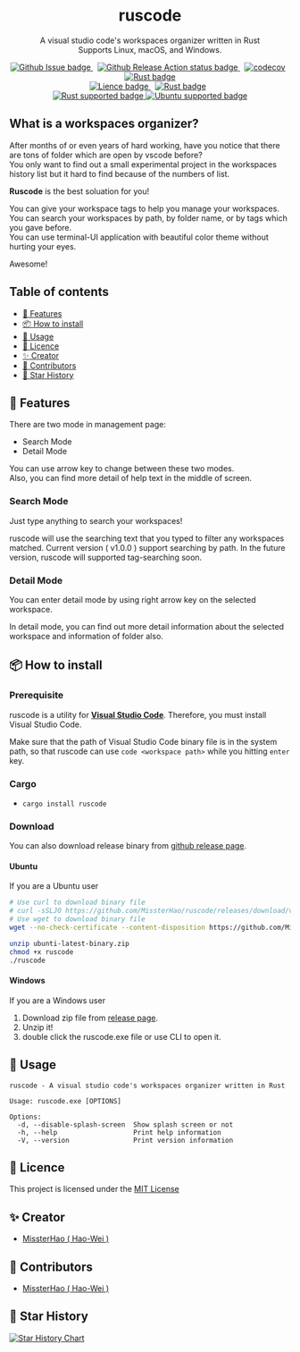 <div align="center">
  <h1>ruscode</h1>

  <p>
    A visual studio code's workspaces organizer written in Rust<br />Supports Linux, macOS, and Windows.
  </p>


  <p align="center" >
    <a href="https://github.com/MissterHao/ruscode" style="margin-right: 8px;">
      <img
        src="https://img.shields.io/github/issues/MissterHao/ruscode?style=for-the-badge" alt="Github Issue badge" />
    </a>
    <a href="https://github.com/MissterHao/ruscode/actions/workflows/release.yml" style="margin-right: 8px;">
      <img
        src="https://img.shields.io/github/workflow/status/MissterHao/ruscode/release?style=for-the-badge" alt="Github Release Action status badge" />
    </a>
    <a href="https://codecov.io/gh/MissterHao/ruscode" style="margin-right: 8px;">
      <img
        src="https://img.shields.io/codecov/c/gh/MissterHao/ruscode?style=for-the-badge&token=8TU7FS0R56&logo=Codecov" alt="codecov" >
    </a>
    <a href="https://github.com/MissterHao/ruscode">
      <img
        src="https://img.shields.io/badge/Language-Rust-%23EB6400?style=for-the-badge&logo=Rust" alt="Rust badge" >
    </a>
    <br>
    <a href="https://github.com/MissterHao/ruscode" style="margin-right: 8px;">
      <img
        src="https://img.shields.io/github/license/MissterHao/ruscode?style=for-the-badge" alt="Lience badge" />
    </a>
    <a href="https://github.com/MissterHao/ruscode" style="margin-right: 8px;">
      <img
        src="https://img.shields.io/github/downloads/MissterHao/ruscode/total?style=for-the-badge&logo=Rust" alt="Rust badge" >
    </a>

   <br>
    <a href="https://github.com/MissterHao/ruscode">
      <img
        src="https://img.shields.io/badge/Window Version-Latest-blue?style=for-the-badge&logo=Windows" alt="Rust supported badge" >
    </a>
    <a href="https://github.com/MissterHao/ruscode">
      <img
        src="https://img.shields.io/badge/Ubuntu%20Version-Latest-blue?style=for-the-badge&logo=Ubuntu" alt="Ubuntu supported badge" >
    </a>
    <!-- <a href="https://github.com/MissterHao/ruscode">
      <img
        src="https://img.shields.io/badge/MacOS%20Version-Latest-blue?style=for-the-badge&logo=macOS" alt="macOS supported badge" >
    </a> -->
    <br>
        
  </p>
</div>


## What is a workspaces organizer?

After months of or even years of hard working, have you notice that there are tons of folder which are open by vscode before?  
You only want to find out a small experimental project in the workspaces history list but it hard to find because of the numbers of list. 

**Ruscode** is the best soluation for you! 

You can give your workspace tags to help you manage your workspaces.   
You can search your workspaces by path, by folder name, or by tags which you gave before.  
You can use terminal-UI application with beautiful color theme without hurting your eyes.  

Awesome!

## Table of contents

- [🎯 Features](#-features)
- [📦 How to install](#-how-to-install)
- [🏹 Usage](#-usage)
- [📜 Licence](#-licence)
- [✨ Creator](#-creator)
- [🌈 Contributors](#-contributors)
- [🌟 Star History](#-star-history)

## 🎯 Features

There are two mode in management page:
+ Search Mode
+ Detail Mode

You can use arrow key to change between these two modes.  
Also, you can find more detail of help text in the middle of screen.
<!-- A GIF to explain how to change mode -->

### Search Mode

Just type anything to search your workspaces!  

ruscode will use the searching text that you typed to filter any workspaces matched. Current version ( v1.0.0 ) support searching by path. In the future version, ruscode will supported tag-searching soon.  

### Detail Mode

You can enter detail mode by using right arrow key on the selected workspace.

In detail mode, you can find out more detail information about the selected workspace and information of folder also.  

## 📦 How to install

### Prerequisite

ruscode is a utility for **[Visual Studio Code](https://code.visualstudio.com/download)**. Therefore, you must install Visual Studio Code.  

Make sure that the path of Visual Studio Code binary file is in the system path, so that ruscode can use `code <workspace path>` while you hitting `enter` key.

### Cargo
+ `cargo install ruscode`

### Download

You can also download release binary from [github release page](https://github.com/MissterHao/ruscode/releases).

#### Ubuntu

If you are a Ubuntu user
```bash
# Use curl to download binary file
# curl -sSLJO https://github.com/MissterHao/ruscode/releases/download/v1.0.0/ubuntu-latest-binary.zip
# Use wget to download binary file
wget --no-check-certificate --content-disposition https://github.com/MissterHao/ruscode/releases/download/v1.0.0/ubuntu-latest-binary.zip -q

unzip ubunti-latest-binary.zip
chmod +x ruscode
./ruscode
```

#### Windows

If you are a Windows user

1. Download zip file from [release page](https://github.com/MissterHao/ruscode/releases).
2. Unzip it!
3. double click the ruscode.exe file or use CLI to open it.


## 🏹 Usage
```
ruscode - A visual studio code's workspaces organizer written in Rust

Usage: ruscode.exe [OPTIONS]

Options:
  -d, --disable-splash-screen  Show splash screen or not
  -h, --help                   Print help information
  -V, --version                Print version information
```

## 📜 Licence
This project is licensed under the [MIT License](https://github.com/MissterHao/ruscode/blob/master/LICENSE)

## ✨ Creator
- [MissterHao ( Hao-Wei )](https://www.linkedin.com/in/hao-wei-li/)

## 🌈 Contributors
- [MissterHao ( Hao-Wei )](https://www.linkedin.com/in/hao-wei-li/)

## 🌟 Star History
[![Star History Chart](https://api.star-history.com/svg?repos=MissterHao/ruscode&type=Date)](https://star-history.com/#MissterHao/ruscode&Date)
